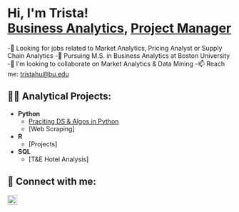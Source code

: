 <h1>Hi, I'm Trista! <br/><a href="https://github.com/Tristahu6?tab=repositories">Business Analytics</a>, <a href="https://www.linkedin.com/in/trista-hu-277870165">Project Manager</a></h1>

-🔭 Looking for jobs related to Market Analytics, Pricing Analyst or Supply Chain Analytics
-🌱 Pursuing M.S. in Business Analytics at Boston University 
-👯 I’m looking to collaborate on Market Analytics & Data Mining
-📫 Reach me: tristahu@bu.edu
  
<h2>👨‍💻 Analytical Projects:</h2>

- <b>Python</b>
  - [Praciting DS & Algos in Python](https://github.com/Tristahu6/Python)
  - [Web Scraping]
- <b>R</b>
  - [Projects] 
- <b>SQL</b>
  - [T&E Hotel Analysis]

<h2> 🤳 Connect with me:</h2>

[<img align="left" alt="JoshMadakor | LinkedIn" width="22px" src="https://cdn.jsdelivr.net/npm/simple-icons@v3/icons/linkedin.svg" />][linkedin]

[linkedin]: https://www.linkedin.com/in/trista-hu-277870165
